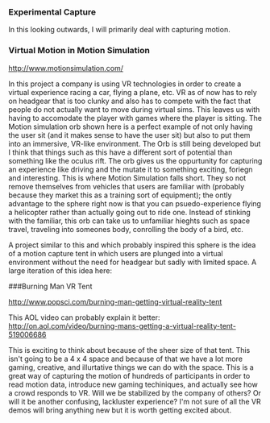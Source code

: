 ### Experimental Capture

In this looking outwards, I will primarily deal with capturing motion.

### Virtual Motion in Motion Simulation
http://www.motionsimulation.com/

In this project a company is using VR technologies in order to create a virtual experience racing a car, flying a plane, etc. VR as of now has to rely on headgear that is too clunky and also has to compete with the fact that people do not actually want to move during virtual sims. This leaves us with having to accomodate the player with games where the player is sitting. The Motion simulation orb shown here is a perfect example of not only having the user sit (and it makes sense to have the user sit) but also to put them into an immersive, VR-like environment. 
The Orb is still being developed but I think that things such as this have a different sort of potential than something like the oculus rift. The orb gives us the oppurtunity for capturing an experience like driving and the mutate it to something exciting, foriegn and interesting. This is where Motion Simulation falls short. They so not remove themselves from vehicles that users are familiar with (probably because they market this as a training sort of equipment); the ontly advantage to the sphere right now is that you can psuedo-experience flying a helicopter rather than actually going out to ride one. Instead of stinking with the familiar, this orb can take us to unfamiliar hieghts such as space travel, traveling into someones body, conrolling the body of a bird, etc.

A project similar to this and which probably inspired this sphere is the idea of a motion capture tent in which users are plunged into a virtual environment without the need for headgear but sadly with limited space. 
A large iteration of this idea here:

###Burning Man VR Tent

http://www.popsci.com/burning-man-getting-virtual-reality-tent

This AOL video can probably explain it better:
http://on.aol.com/video/burning-mans-getting-a-virtual-reality-tent-519006686

This is exciting to think about because of the sheer size of that tent. This isn't going to be a 4 x 4 space and because of that we have a lot more gaming, creative, and illurtative things we can do with the space. 
This is a great way of capturing the motion of hundreds of participants in order to read motion data, introduce new gaming techiniques, and actually see how a crowd responds to VR. Will we be stabilized by the company of others? Or will it be another confusing, lackluster experience? I'm not sure of all the VR demos will bring anything new but it is worth getting excited about.


